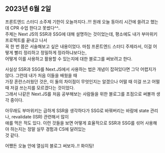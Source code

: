 ## **2023년 6월 2일**

프론트엔드 스터디 소주제 기한이 오늘까지다..!!! 원래 오늘 동아리 시간에 쓸려고 했는데 CPR 수업 한다고 못썼다^^..  
주제는 Next JS의 SSR과 SSG에 대해 설명하는 것이었는데, 평소에도 내가 부마위키 프로젝트를 끝내고 나서  
꼭 한 번 쯤은 서술해보고 싶은 내용이었다. 마침 프론트엔드 스터디 주제라서, 이걸 어떻게 빨리 정리하고 정밀하게 정라하냐보다는,  
어떻게 이를 사용하고 활용할 수 있는지에 대한 블로그를 써보려고 한다.

사실상 SSR과 SSG를 Next.JS에서 사용하는 법은 개념이 잡혀있다면 그닥 어렵지가 않다. 그런데 내가 처음 이들을 배웠을 때  
가장 혼란스러웠던 것은, 이 둘의 차이점이 무엇인지는 알겠으나 어떨 때 이걸 쓰고 어떨 때 저걸 쓰는지를 모르겠다는 것이었다.  
그래서 나같은 Next.JS를 처음 공부해보는 사람들을 위한 블로그를 초점으로 써볼까 생각 중이다.

아무래도 부마위키는 급하게 SSR을 생각하다가 SSG로 바꿔버리는 바람에 state 관리나, revalidate (ISR) 관련해서 많이  
애를 먹은 적도 있다. 이런 것들을 보면 어떻게 효율적으로 SSR과 SSG를 섞어 사용해야 하는지는 정말 실무 경험과 CS에 달려있는  
것 같다.

어쨌든 오늘 안에 열심히 블로그 써보자..!! 화이팅!
